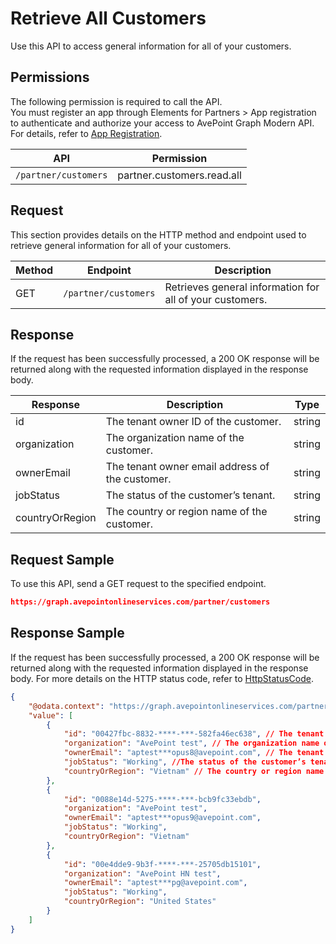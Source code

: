 # Retrieve All Customers

Use this API to access general information for all of your customers. 

## Permissions  

The following permission is required to call the API.  
You must register an app through Elements for Partners > App registration to authenticate and authorize your access to AvePoint Graph Modern API. For details, refer to [App Registration](https://cdn.avepoint.com/assets/apelements-webhelp/avepoint-elements-for-partners/index.htm#!Documents/appregistration.htm).  

| API  | Permission  |
|-----------|--------|
| `/partner/customers` | partner.customers.read.all|  

## Request

This section provides details on the HTTP method and endpoint used to retrieve general information for all of your customers.

| Method | Endpoint | Description |
| --- | --- | --- |
| GET | `/partner/customers` | Retrieves general information for all of your customers. |

## Response

If the request has been successfully processed, a 200 OK response will be returned along with the requested information displayed in the response body.

| Response | Description | Type |
| --- | --- | --- |
| id | The tenant owner ID of the customer. | string |
| organization | The organization name of the customer. | string |
| ownerEmail | The tenant owner email address of the customer. | string |
| jobStatus | The status of the customer’s tenant. | string |
| countryOrRegion | The country or region name of the customer. | string |

## Request Sample

To use this API, send a GET request to the specified endpoint.

```json
https://graph.avepointonlineservices.com/partner/customers
```

## Response Sample  

If the request has been successfully processed, a 200 OK response will be returned along with the requested information displayed in the response body. For more details on the HTTP status code, refer to [HttpStatusCode](https://learn.avepoint.com/docs/Use-AvePoint-Graph-Modern-API.html#http-status-code).

```json
{
    "@odata.context": "https://graph.avepointonlineservices.com/partner/$metadata#Customers",
    "value": [
        {
            "id": "00427fbc-8832-****-***-582fa46ec638", // The tenant owner ID of the customer
            "organization": "AvePoint test", // The organization name of the customer
            "ownerEmail": "aptest***opus8@avepoint.com", // The tenant owner email address of the customer
            "jobStatus": "Working", //The status of the customer’s tenant
            "countryOrRegion": "Vietnam" // The country or region name of the customer
        },
        {
            "id": "0088e14d-5275-****-***-bcb9fc33ebdb",
            "organization": "AvePoint test",
            "ownerEmail": "aptest***opus9@avepoint.com",
            "jobStatus": "Working",
            "countryOrRegion": "Vietnam"
        },
        {
            "id": "00e4dde9-9b3f-****-***-25705db15101",
            "organization": "AvePoint HN test",
            "ownerEmail": "aptest***pg@avepoint.com",
            "jobStatus": "Working",
            "countryOrRegion": "United States"
        }
    ]
}
```